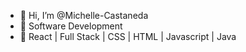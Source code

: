 - 👋 Hi, I’m @Michelle-Castaneda
- 👀 Software Development
- 🌱 React | Full Stack | CSS | HTML | Javascript | Java
<!---
Michelle-Castaneda/Michelle-Castaneda is a ✨ special ✨ repository because its `README.md` (this file) appears on your GitHub profile.
You can click the Preview link to take a look at your changes.
--->
